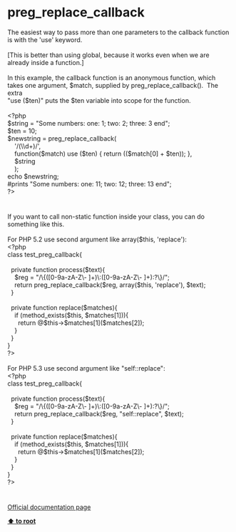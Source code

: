 # preg_replace_callback




<div class="phpcode"><span class="html">
The easiest way to pass more than one parameters to the callback function is with the &apos;use&apos; keyword. 
<br>
<br>[This is better than using global, because it works even when we are already inside a function.]
<br>
<br>In this example, the callback function is an anonymous function, which takes one argument, $match, supplied by preg_replace_callback().&#xA0; The extra 
<br>&quot;use ($ten)&quot; puts the $ten variable into scope for the function.
<br>
<br><span class="default">&lt;?php
<br>$string </span><span class="keyword">= </span><span class="string">&quot;Some numbers: one: 1; two: 2; three: 3 end&quot;</span><span class="keyword">;
<br></span><span class="default">$ten </span><span class="keyword">= </span><span class="default">10</span><span class="keyword">;
<br></span><span class="default">$newstring </span><span class="keyword">= </span><span class="default">preg_replace_callback</span><span class="keyword">(
<br>&#xA0; &#xA0; </span><span class="string">&apos;/(\\d+)/&apos;</span><span class="keyword">,
<br>&#xA0; &#xA0; function(</span><span class="default">$match</span><span class="keyword">) use (</span><span class="default">$ten</span><span class="keyword">) { return ((</span><span class="default">$match</span><span class="keyword">[</span><span class="default">0</span><span class="keyword">] + </span><span class="default">$ten</span><span class="keyword">)); },
<br>&#xA0; &#xA0; </span><span class="default">$string
<br>&#xA0; &#xA0; </span><span class="keyword">);
<br>echo </span><span class="default">$newstring</span><span class="keyword">;
<br></span><span class="comment">#prints &quot;Some numbers: one: 11; two: 12; three: 13 end&quot;;
<br></span><span class="default">?&gt;</span>
</span>
</div>
  

#


<div class="phpcode"><span class="html">
If you want to call non-static function inside your class, you can do something like this. <br><br>For PHP 5.2 use second argument like array($this, &apos;replace&apos;):<br><span class="default">&lt;?php<br></span><span class="keyword">class </span><span class="default">test_preg_callback</span><span class="keyword">{<br><br>&#xA0; private function </span><span class="default">process</span><span class="keyword">(</span><span class="default">$text</span><span class="keyword">){<br>&#xA0; &#xA0; </span><span class="default">$reg </span><span class="keyword">= </span><span class="string">&quot;/\{([0-9a-zA-Z\- ]+)\:([0-9a-zA-Z\- ]+):?\}/&quot;</span><span class="keyword">;<br>&#xA0; &#xA0; return </span><span class="default">preg_replace_callback</span><span class="keyword">(</span><span class="default">$reg</span><span class="keyword">, array(</span><span class="default">$this</span><span class="keyword">, </span><span class="string">&apos;replace&apos;</span><span class="keyword">), </span><span class="default">$text</span><span class="keyword">);<br>&#xA0; }<br>&#xA0; <br>&#xA0; private function </span><span class="default">replace</span><span class="keyword">(</span><span class="default">$matches</span><span class="keyword">){<br>&#xA0; &#xA0; if (</span><span class="default">method_exists</span><span class="keyword">(</span><span class="default">$this</span><span class="keyword">, </span><span class="default">$matches</span><span class="keyword">[</span><span class="default">1</span><span class="keyword">])){<br>&#xA0; &#xA0; &#xA0; return @</span><span class="default">$this</span><span class="keyword">-&gt;</span><span class="default">$matches</span><span class="keyword">[</span><span class="default">1</span><span class="keyword">](</span><span class="default">$matches</span><span class="keyword">[</span><span class="default">2</span><span class="keyword">]);&#xA0; &#xA0;&#xA0; <br>&#xA0; &#xA0; }<br>&#xA0; }&#xA0; <br>}<br></span><span class="default">?&gt;<br></span><br>For PHP 5.3 use second argument like &quot;self::replace&quot;:<br><span class="default">&lt;?php<br></span><span class="keyword">class </span><span class="default">test_preg_callback</span><span class="keyword">{<br><br>&#xA0; private function </span><span class="default">process</span><span class="keyword">(</span><span class="default">$text</span><span class="keyword">){<br>&#xA0; &#xA0; </span><span class="default">$reg </span><span class="keyword">= </span><span class="string">&quot;/\{([0-9a-zA-Z\- ]+)\:([0-9a-zA-Z\- ]+):?\}/&quot;</span><span class="keyword">;<br>&#xA0; &#xA0; return </span><span class="default">preg_replace_callback</span><span class="keyword">(</span><span class="default">$reg</span><span class="keyword">, </span><span class="string">&quot;self::replace&quot;</span><span class="keyword">, </span><span class="default">$text</span><span class="keyword">);<br>&#xA0; }<br>&#xA0; <br>&#xA0; private function </span><span class="default">replace</span><span class="keyword">(</span><span class="default">$matches</span><span class="keyword">){<br>&#xA0; &#xA0; if (</span><span class="default">method_exists</span><span class="keyword">(</span><span class="default">$this</span><span class="keyword">, </span><span class="default">$matches</span><span class="keyword">[</span><span class="default">1</span><span class="keyword">])){<br>&#xA0; &#xA0; &#xA0; return @</span><span class="default">$this</span><span class="keyword">-&gt;</span><span class="default">$matches</span><span class="keyword">[</span><span class="default">1</span><span class="keyword">](</span><span class="default">$matches</span><span class="keyword">[</span><span class="default">2</span><span class="keyword">]);&#xA0; &#xA0;&#xA0; <br>&#xA0; &#xA0; }<br>&#xA0; }&#xA0; <br>}<br></span><span class="default">?&gt;</span>
</span>
</div>
  

#

[Official documentation page](https://www.php.net/manual/en/function.preg-replace-callback.php)

**[⬆ to root](/)**